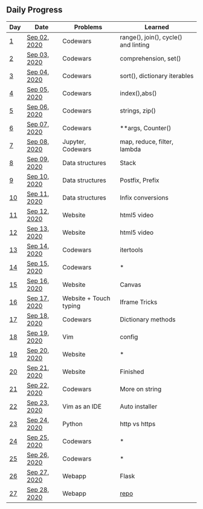 ## Daily Progress 
| Day | Date | Problems | Learned |
| --- | --- | --- | --- |
| [1](https://github.com/gauthamp10/100DaysOfCode/tree/master/001) | [Sep 02, 2020](https://github.com/gauthamp10/100DaysOfCode/blob/master/001/README.md) | Codewars | range(), join(), cycle() and linting |
| [2](https://github.com/gauthamp10/100DaysOfCode/tree/master/002) | [Sep 03, 2020](https://github.com/gauthamp10/100DaysOfCode/blob/master/002/README.md) | Codewars | comprehension, set() |
| [3](https://github.com/gauthamp10/100DaysOfCode/tree/master/003) | [Sep 04, 2020](https://github.com/gauthamp10/100DaysOfCode/blob/master/003/README.md) | Codewars | sort(), dictionary iterables |
| [4](https://github.com/gauthamp10/100DaysOfCode/tree/master/004) | [Sep 05, 2020](https://github.com/gauthamp10/100DaysOfCode/blob/master/004/README.md) | Codewars | index(),abs() |
| [5](https://github.com/gauthamp10/100DaysOfCode/tree/master/005) | [Sep 06, 2020](https://github.com/gauthamp10/100DaysOfCode/blob/master/005/README.md) | Codewars | strings, zip() |
| [6](https://github.com/gauthamp10/100DaysOfCode/tree/master/006) | [Sep 07, 2020](https://github.com/gauthamp10/100DaysOfCode/blob/master/006/README.md) | Codewars | **args, Counter() |
| [7](https://github.com/gauthamp10/100DaysOfCode/tree/master/007) | [Sep 08, 2020](https://github.com/gauthamp10/100DaysOfCode/blob/master/007/README.md) | Jupyter, Codewars | map, reduce, filter, lambda |
| [8](https://github.com/gauthamp10/100DaysOfCode/tree/master/008) | [Sep 09, 2020](https://github.com/gauthamp10/100DaysOfCode/blob/master/008/README.md) | Data structures | Stack |
| [9](https://github.com/gauthamp10/100DaysOfCode/tree/master/009) | [Sep 10, 2020](https://github.com/gauthamp10/100DaysOfCode/blob/master/009/README.md) | Data structures |  Postfix, Prefix |
| [10](https://github.com/gauthamp10/100DaysOfCode/tree/master/010) | [Sep 11, 2020](https://github.com/gauthamp10/100DaysOfCode/blob/master/010/README.md) | Data structures |  Infix conversions |
| [11](https://github.com/gauthamp10/100DaysOfCode/tree/master/011) | [Sep 12, 2020](https://github.com/gauthamp10/100DaysOfCode/blob/master/011/README.md) | Website |  html5 video |
| [12](https://github.com/gauthamp10/100DaysOfCode/tree/master/012) | [Sep 13, 2020](https://github.com/gauthamp10/100DaysOfCode/blob/master/012/README.md) | Website |  html5 video |
| [13](https://github.com/gauthamp10/100DaysOfCode/tree/master/013) | [Sep 14, 2020](https://github.com/gauthamp10/100DaysOfCode/blob/master/013/README.md) | Codewars |  itertools |
| [14](https://github.com/gauthamp10/100DaysOfCode/tree/master/014) | [Sep 15, 2020](https://github.com/gauthamp10/100DaysOfCode/blob/master/014/README.md) | Codewars | * |
| [15](https://github.com/gauthamp10/100DaysOfCode/tree/master/015) | [Sep 16, 2020](https://github.com/gauthamp10/100DaysOfCode/blob/master/015/README.md) | Website | Canvas |
| [16](https://github.com/gauthamp10/100DaysOfCode/tree/master/016) | [Sep 17, 2020](https://github.com/gauthamp10/100DaysOfCode/blob/master/016/README.md) | Website + Touch typing | Iframe Tricks |
| [17](https://github.com/gauthamp10/100DaysOfCode/tree/master/017) | [Sep 18, 2020](https://github.com/gauthamp10/100DaysOfCode/blob/master/017/README.md) | Codewars | Dictionary methods |
| [18](https://github.com/gauthamp10/100DaysOfCode/tree/master/018) | [Sep 19, 2020](https://github.com/gauthamp10/100DaysOfCode/blob/master/018/README.md) | Vim | config |
| [19](https://github.com/gauthamp10/100DaysOfCode/tree/master/019) | [Sep 20, 2020](https://github.com/gauthamp10/100DaysOfCode/blob/master/019/README.md) | Website | * |
| [20](https://github.com/gauthamp10/100DaysOfCode/tree/master/020) | [Sep 21, 2020](https://github.com/gauthamp10/100DaysOfCode/blob/master/020/README.md) | Website | Finished |
| [21](https://github.com/gauthamp10/100DaysOfCode/tree/master/021) | [Sep 22, 2020](https://github.com/gauthamp10/100DaysOfCode/blob/master/021/README.md) | Codewars | More on string |
| [22](https://github.com/gauthamp10/100DaysOfCode/tree/master/022) | [Sep 23, 2020](https://github.com/gauthamp10/100DaysOfCode/blob/master/022/README.md) | Vim as an IDE | Auto installer |
| [23](https://github.com/gauthamp10/100DaysOfCode/tree/master/023) | [Sep 24, 2020](https://github.com/gauthamp10/100DaysOfCode/blob/master/023/README.md) | Python | http vs https |
| [24](https://github.com/gauthamp10/100DaysOfCode/tree/master/024) | [Sep 25, 2020](https://github.com/gauthamp10/100DaysOfCode/blob/master/024/README.md) | Codewars | * |
| [25](https://github.com/gauthamp10/100DaysOfCode/tree/master/025) | [Sep 26, 2020](https://github.com/gauthamp10/100DaysOfCode/blob/master/025/README.md) | Codewars | * |
| [26](https://github.com/gauthamp10/100DaysOfCode/tree/master/026) | [Sep 27, 2020](https://github.com/gauthamp10/100DaysOfCode/blob/master/026/README.md) | Webapp | Flask |
| [27](https://github.com/gauthamp10/100DaysOfCode/tree/master/027) | [Sep 28, 2020](https://github.com/gauthamp10/100DaysOfCode/blob/master/027/README.md) | Webapp | [repo](https://github.com/gauthamp10/mldeploy) |
